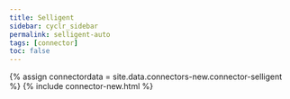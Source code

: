 ```yaml
---
title: Selligent
sidebar: cyclr_sidebar
permalink: selligent-auto
tags: [connector]
toc: false
---
```

{% assign connectordata = site.data.connectors-new.connector-selligent %}
{% include connector-new.html %}	